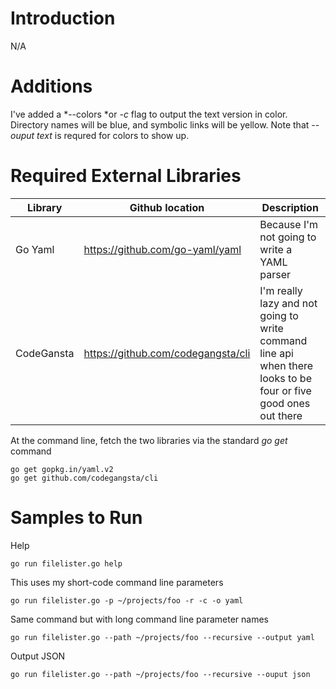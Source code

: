 
# Introduction
N/A


# Additions
I've added a *--colors *or *-c* flag to output the text version in color. Directory names will be blue, and symbolic links will be yellow.  Note that *--ouput text* is requred for colors to show up. 


# Required External Libraries
|Library|Github location|Description|
|-----|------|-------|
|Go Yaml | https://github.com/go-yaml/yaml | Because I'm not going to write a YAML parser|
|CodeGansta | https://github.com/codegangsta/cli | I'm really lazy and not going to write command line api when there looks to be four or five good ones out there|


At the command line, fetch the two libraries via the standard *go get* command

```
go get gopkg.in/yaml.v2
go get github.com/codegangsta/cli
```

# Samples to Run

Help
```
go run filelister.go help
```

This uses my short-code command line parameters
```
go run filelister.go -p ~/projects/foo -r -c -o yaml
```

Same command but with long command line parameter names
```
go run filelister.go --path ~/projects/foo --recursive --output yaml
```

Output JSON
```
go run filelister.go --path ~/projects/foo --recursive --ouput json
```








